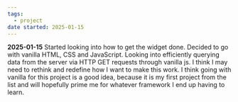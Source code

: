 ```yaml
---
tags:
  - project
date started: 2025-01-15
---
```

**2025-01-15**
Started looking into how to get the widget done. Decided to go with vanilla HTML, CSS and JavaScript. Looking into efficiently querying data from the server via HTTP GET requests through vanilla js. I think I may need to rethink and redefine how I want to make this work. I think going with vanilla for this project is a good idea, because it is my first project from the list and will hopefully prime me for whatever framework I end up having to learn.